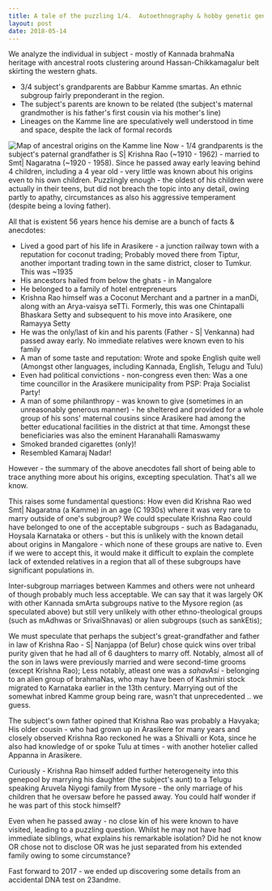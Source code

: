 ```yaml
---
title: A tale of the puzzling 1/4.  Autoethnography & hobby genetic genomics.
layout: post
date: 2018-05-14
---
```


We analyze the individual in subject - mostly of Kannada brahmaNa heritage with ancestral roots clustering around Hassan-Chikkamagalur belt skirting the western ghats.

* 3/4 subject's grandparents are Babbur Kamme smartas. An ethnic subgroup fairly preponderant in the region.
* The subject's parents are known to be related (the subject's maternal grandmother is his father's first cousin via his mother's line)
* Lineages on the Kamme line are speculatively well understood in time and space, despite the lack of formal records

![Map of ancestral origins on the Kamme line](https://i.imgur.com/nQ1Cq65.png)
Now - 1/4 grandparents is the subject's paternal grandfather is S| Krishna Rao (~1910 - 1962) - married to Smt| Nagaratna (~1920 - 1958). Since he passed away early leaving behind 4 children, including a 4 year old - very little was known about his origins even to his own children. Puzzlingly enough - the oldest of his children were actually in their teens, but did not breach the topic into any detail, owing partly to apathy, circumstances as also his aggressive temperament (despite being a loving father).

All that is existent 56 years hence his demise are a bunch of facts & anecdotes:

<!--more-->

* Lived a good part of his life in Arasikere - a junction railway town with a reputation for coconut trading; Probably moved there from Tiptur, another important trading town in the same district, closer to Tumkur. This was ~1935
* His ancestors hailed from below the ghats - in Mangalore
* He belonged to a family of hotel entrepreneurs 
* Krishna Rao himself was a Coconut Merchant and a partner in a manDi, along with an Arya-vaisya seTTi. Formerly, this was one Chintapalli Bhaskara Setty and subsequent to his move into Arasikere, one Ramayya Setty
* He was the only/last of kin and his parents (Father - S| Venkanna) had passed away early. No immediate relatives were known even to his family
* A man of some taste and reputation: Wrote and spoke English quite well (Amongst other languages, including Kannada, English, Telugu and Tulu)
* Even had political convictions - non-congress even then: Was a one time councillor in the Arasikere municipality from PSP: Praja Socialist Party!
* A man of some philanthropy - was known to give (sometimes in an unreasonably generous manner) - he sheltered and provided for a whole group of his sons' maternal cousins since Arasikere had among the better educational facilities in the district at that time. Amongst these beneficiaries was also the eminent Haranahalli Ramaswamy
* Smoked branded cigarettes (only)!
* Resembled Kamaraj Nadar!

However - the summary of the above anecdotes fall short of being able to trace anything more about his origins, excepting speculation. That's all we know.

This raises some fundamental questions: How even did Krishna Rao wed Smt| Nagaratna (a Kamme) in an age (C 1930s) where it was very rare to marry outside of one's subgroup? We could speculate Krishna Rao could have belonged to one of the acceptable subgroups - such as Badaganadu, Hoysala Karnataka or others - but this is unlikely with the known detail about origins in Mangalore - which none of these groups are native to. Even if we were to accept this, it would make it difficult to explain the complete lack of extended relatives in a region that all of these subgroups have significant populations in.

Inter-subgroup marriages between Kammes and others were not unheard of though probably much less acceptable. We can say that it was largely OK with other Kannada smArta subgroups native to the Mysore region (as speculated above) but still very unlikely with other ethno-theological groups (such as mAdhwas or SrivaiShnavas) or alien subgroups (such as sankEtis);

We must speculate that perhaps the subject's great-grandfather and father in law of Krishna Rao  - S| Nanjappa (of Belur) chose quick wins over tribal purity given that he had all of 6 daughters to marry off. Notably, almost all of the son in laws were previously married and were second-time grooms (except Krishna Rao); Less notably, atleast one was a _sahavAsi_ - belonging to an alien group of brahmaNas, who may have been of Kashmiri stock migrated to Karnataka earlier in the 13th century. Marrying out of the somewhat inbred Kamme group being rare, wasn't that unprecedented .. we guess.

The subject's own father opined that Krishna Rao was probably a Havyaka; His older cousin - who had grown up in Arasikere for many years and closely observed Krishna Rao reckoned he was a Shivalli or Kota, since he also had knowledge of or spoke Tulu at times - with another hotelier called Appanna in Arasikere. 

Curiously - Krishna Rao himself added further heterogeneity into this genepool by marrying his daughter (the subject's aunt) to a Telugu speaking Aruvela Niyogi family from Mysore - the only marriage of his children that he oversaw before he passed away. You could half wonder if he was part of this stock himself?

Even when he passed away - no close kin of his were known to have visited, leading to a puzzling question. Whilst he may not have had immediate siblings, what explains his remarkable isolation? Did he not know OR chose not to disclose OR was he just separated from his extended family owing to some circumstance?

Fast forward to 2017 - we ended up discovering some details from an accidental DNA test on 23andme. 
